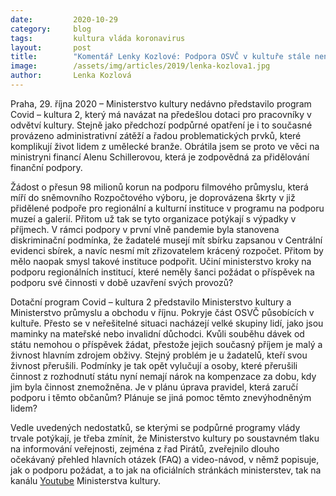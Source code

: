```yaml
---
date:         2020-10-29
category:     blog
tags:         kultura vláda koronavirus
layout:       post
title:        "Komentář Lenky Kozlové: Podpora OSVČ v kultuře stále není dořešená, tvrdé dopady čekají i regionální galerie a muzea po přesunu v kapitolách kultury"
image:        /assets/img/articles/2019/lenka-kozlova1.jpg
author:       Lenka Kozlová
--- 
```


 

Praha, 29. října 2020 – Ministerstvo kultury nedávno představilo program Covid – kultura 2, který má navázat na předešlou dotaci pro pracovníky v odvětví kultury. Stejně jako předchozí podpůrné opatření je i to současné provázeno administrativní zátěží a řadou problematických prvků, které komplikují život lidem z umělecké branže. Obrátila jsem se proto ve věci na ministryni financí Alenu Schillerovou, která je zodpovědná za přidělování finanční podpory.

 

Žádost o přesun 98 milionů korun na podporu filmového průmyslu, která míří do sněmovního Rozpočtového výboru, je doprovázena škrty v již přidělené podpoře pro regionální a kulturní instituce v programu na podporu muzeí a galerií. Přitom už tak se tyto organizace potýkají s výpadky v příjmech. V rámci podpory v první vlně pandemie byla stanovena diskriminační podmínka, že žadatelé musejí mít sbírku zapsanou v Centrální evidenci sbírek, a navíc nesmí mít zřizovatelem krácený rozpočet. Přitom by mělo naopak smysl takové instituce podpořit. Učiní ministerstvo kroky na podporu regionálních institucí, které neměly šanci požádat o příspěvek na podporu své činnosti v době uzavření svých provozů?

 

Dotační program Covid – kultura 2 představilo Ministerstvo kultury a Ministerstvo průmyslu a obchodu v říjnu. Pokryje část OSVČ působících v kultuře. Přesto se v neřešitelné situaci nacházejí velké skupiny lidí, jako jsou maminky na mateřské nebo invalidní důchodci. Kvůli souběhu dávek od státu nemohou o příspěvek žádat, přestože jejich současný příjem je malý a živnost hlavním zdrojem obživy. Stejný problém je u žadatelů, kteří svou živnost přerušili. Podmínky je tak opět vylučují a osoby, které přerušili činnost z rozhodnutí státu nyní nemají nárok na kompenzace za dobu, kdy jim byla činnost znemožněna. Je v plánu úprava pravidel, která zaručí podporu i těmto občanům? Plánuje se jiná pomoc těmto znevýhodněným lidem?

 

Vedle uvedených nedostatků, se kterými se podpůrné programy vlády trvale potýkají, je třeba zmínit, že Ministerstvo kultury po soustavném tlaku na informování veřejnosti, zejména z řad Pirátů, zveřejnilo dlouho očekávaný přehled hlavních otázek (FAQ) a video-návod, v němž popisuje, jak o podporu požádat, a to jak na oficiálních stránkách ministerstev, tak na kanálu [Youtube](https://www.youtube.com/watch?reload=9&v=SGTi1sZT7ck&fbclid=IwAR2P4yUGrc1v7_wCSqscHwd2n52hh9RxUvJjwuUuVuUWAkE3hfKkQIt4_qI) Ministerstva kultury. 
